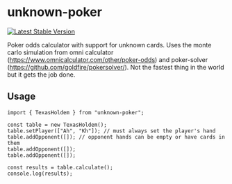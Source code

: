 # unknown-poker

[![Latest Stable Version](https://img.shields.io/npm/v/unknown-poker.svg)](https://www.npmjs.com/package/unknown-poker)

Poker odds calculator with support for unknown cards. Uses the monte carlo simulation from omni calculator (https://www.omnicalculator.com/other/poker-odds) and poker-solver (https://github.com/goldfire/pokersolver/). Not the fastest thing in the world but it gets the job done.

## Usage

```
import { TexasHoldem } from "unknown-poker";

const table = new TexasHoldem();
table.setPlayer(["Ah", "Kh"]); // must always set the player's hand
table.addOpponent([]); // opponent hands can be empty or have cards in them
table.addOpponent([]);
table.addOpponent([]);

const results = table.calculate();
console.log(results);
```
